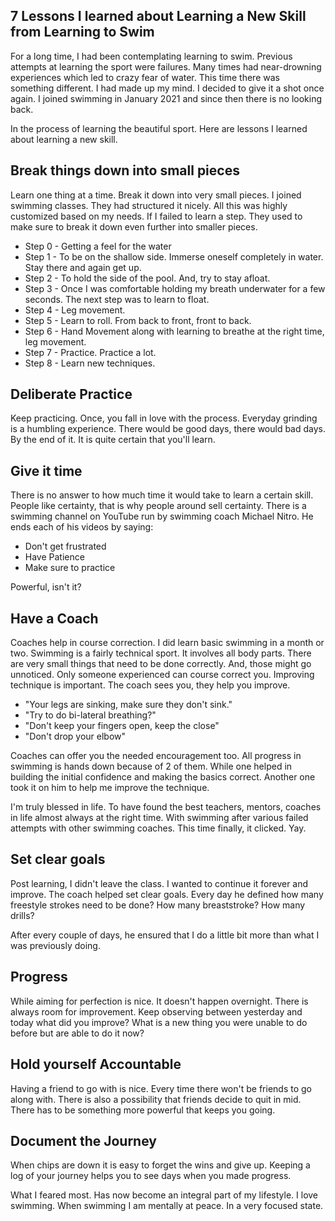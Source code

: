 ## 7 Lessons I learned about Learning a New Skill from Learning to Swim

For a long time, I had been contemplating learning to swim. Previous attempts at learning the sport were failures. Many times had near-drowning experiences which led to crazy fear of water. This time there was something different. I had made up my mind. I decided to give it a shot once again. I joined swimming in January 2021 and since then there is no looking back.

In the process of learning the beautiful sport. Here are lessons I learned about learning a new skill.

## Break things down into small pieces
Learn one thing at a time. Break it down into very small pieces. I joined swimming classes. They had structured it nicely. All this was highly customized based on my needs. If I failed to learn a step. They used to make sure to break it down even further into smaller pieces.

- Step 0 - Getting a feel for the water
- Step 1 - To be on the shallow side. Immerse oneself completely in water. Stay there and again get up.
- Step 2 - To hold the side of the pool. And, try to stay afloat.
- Step 3 - Once I was comfortable holding my breath underwater for a few seconds. The next step was to learn to float.
- Step 4 - Leg movement.
- Step 5 - Learn to roll. From back to front, front to back.
- Step 6 - Hand Movement along with learning to breathe at the right time, leg movement.
- Step 7 - Practice. Practice a lot.
- Step 8 - Learn new techniques.   

## Deliberate Practice
Keep practicing. Once, you fall in love with the process. Everyday grinding is a humbling experience. There would be good days, there would bad days. By the end of it. It is quite certain that you'll learn. 

## Give it time
There is no answer to how much time it would take to learn a certain skill. People like certainty, that is why people around sell certainty. There is a swimming channel on YouTube run by swimming coach Michael Nitro. He ends each of his videos by saying:

- Don't get frustrated
- Have Patience
- Make sure to practice

Powerful, isn't it?

## Have a Coach
Coaches help in course correction. I did learn basic swimming in a month or two. Swimming is a fairly technical sport. It involves all body parts. There are very small things that need to be done correctly. And, those might go unnoticed. Only someone experienced can course correct you. Improving technique is important.  The coach sees you, they help you improve.

- "Your legs are sinking, make sure they don't sink."
- "Try to do bi-lateral breathing?"
- "Don't keep your fingers open, keep the close"
- "Don't drop your elbow"

Coaches can offer you the needed encouragement too. All progress in swimming is hands down because of 2 of them. While one helped in building the initial confidence and making the basics correct. Another one took it on him to help me improve the technique. 

I'm truly blessed in life. To have found the best teachers, mentors, coaches in life almost always at the right time. With swimming after various failed attempts with other swimming coaches. This time finally, it clicked. Yay.  

## Set clear goals
Post learning, I didn't leave the class. I wanted to continue it forever and improve. The coach helped set clear goals. Every day he defined how many freestyle strokes need to be done? How many breaststroke? How many drills?

After every couple of days, he ensured that I do a little bit more than what I was previously doing.  

## Progress
While aiming for perfection is nice. It doesn't happen overnight. There is always room for improvement. Keep observing between yesterday and today what did you improve? What is a new thing you were unable to do before but are able to do it now?

## Hold yourself Accountable
Having a friend to go with is nice. Every time there won't be friends to go along with. There is also a possibility that friends decide to quit in mid. There has to be something more powerful that keeps you going. 

## Document the Journey
When chips are down it is easy to forget the wins and give up. Keeping a log of your journey helps you to see days when you made progress.

What I feared most. Has now become an integral part of my lifestyle. I love swimming. When swimming I am mentally at peace. In a very focused state. 